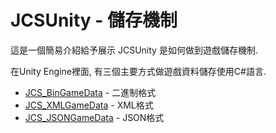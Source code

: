 # JCSUnity - 儲存機制


這是一個簡易介紹給予展示 JCSUnity 是如何做到遊戲儲存機制.

在Unity Engine裡面, 有三個主要方式做遊戲資料儲存使用C#語言.

<!-- more -->

* [JCS_BinGameData](https://jcs090218.github.io/JCSUnity/ScriptReference/index.html?page=SaveLoad_sl_JCS_BinGameData) - 二進制格式
* [JCS_XMLGameData](https://jcs090218.github.io/JCSUnity/ScriptReference/index.html?page=SaveLoad_sl_JCS_XMLGameData) - XML格式
* [JCS_JSONGameData](https://jcs090218.github.io/JCSUnity/ScriptReference/index.html?page=SaveLoad_sl_JCS_XMLGameData) - JSON格式

